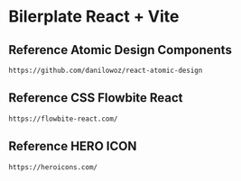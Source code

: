 # Bilerplate React + Vite

## Reference Atomic Design Components

`https://github.com/danilowoz/react-atomic-design`

## Reference CSS Flowbite React

`https://flowbite-react.com/`

## Reference HERO ICON

`https://heroicons.com/`

